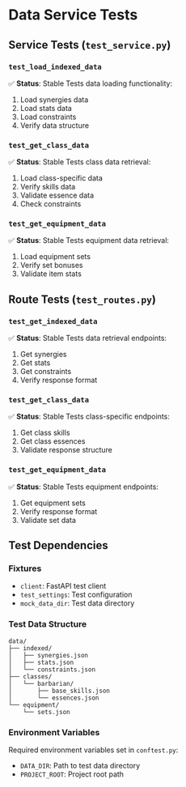 # Data Service Tests

## Service Tests (`test_service.py`)

### `test_load_indexed_data`
✅ **Status**: Stable
Tests data loading functionality:
1. Load synergies data
2. Load stats data
3. Load constraints
4. Verify data structure

### `test_get_class_data`
✅ **Status**: Stable
Tests class data retrieval:
1. Load class-specific data
2. Verify skills data
3. Validate essence data
4. Check constraints

### `test_get_equipment_data`
✅ **Status**: Stable
Tests equipment data retrieval:
1. Load equipment sets
2. Verify set bonuses
3. Validate item stats

## Route Tests (`test_routes.py`)

### `test_get_indexed_data`
✅ **Status**: Stable
Tests data retrieval endpoints:
1. Get synergies
2. Get stats
3. Get constraints
4. Verify response format

### `test_get_class_data`
✅ **Status**: Stable
Tests class-specific endpoints:
1. Get class skills
2. Get class essences
3. Validate response structure

### `test_get_equipment_data`
✅ **Status**: Stable
Tests equipment endpoints:
1. Get equipment sets
2. Verify response format
3. Validate set data

## Test Dependencies

### Fixtures
- `client`: FastAPI test client
- `test_settings`: Test configuration
- `mock_data_dir`: Test data directory

### Test Data Structure
```
data/
├── indexed/
│   ├── synergies.json
│   ├── stats.json
│   └── constraints.json
├── classes/
│   └── barbarian/
│       ├── base_skills.json
│       └── essences.json
└── equipment/
    └── sets.json
```

### Environment Variables
Required environment variables set in `conftest.py`:
- `DATA_DIR`: Path to test data directory
- `PROJECT_ROOT`: Project root path
